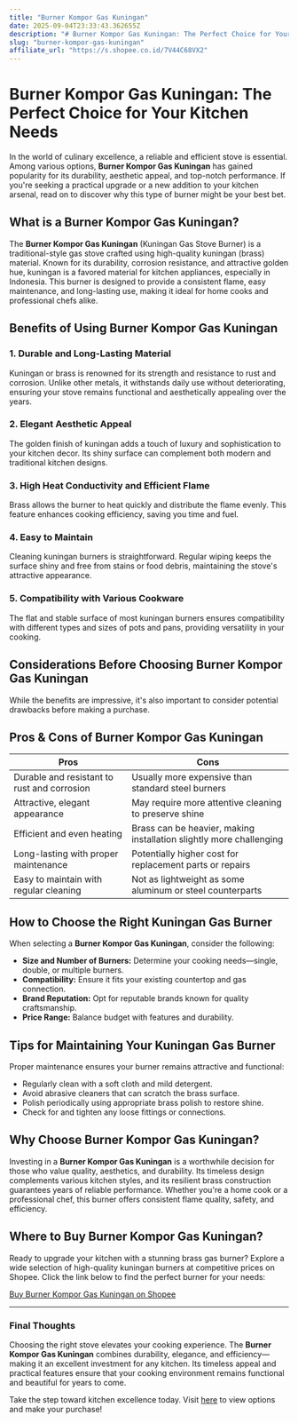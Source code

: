 ```yaml
---
title: "Burner Kompor Gas Kuningan"
date: 2025-09-04T23:33:43.362655Z
description: "# Burner Kompor Gas Kuningan: The Perfect Choice for Your Kitchen Needs..."
slug: "burner-kompor-gas-kuningan"
affiliate_url: "https://s.shopee.co.id/7V44C68VX2"
---
```

# Burner Kompor Gas Kuningan: The Perfect Choice for Your Kitchen Needs

In the world of culinary excellence, a reliable and efficient stove is essential. Among various options, **Burner Kompor Gas Kuningan** has gained popularity for its durability, aesthetic appeal, and top-notch performance. If you're seeking a practical upgrade or a new addition to your kitchen arsenal, read on to discover why this type of burner might be your best bet.

## What is a Burner Kompor Gas Kuningan?

The **Burner Kompor Gas Kuningan** (Kuningan Gas Stove Burner) is a traditional-style gas stove crafted using high-quality kuningan (brass) material. Known for its durability, corrosion resistance, and attractive golden hue, kuningan is a favored material for kitchen appliances, especially in Indonesia. This burner is designed to provide a consistent flame, easy maintenance, and long-lasting use, making it ideal for home cooks and professional chefs alike.

## Benefits of Using Burner Kompor Gas Kuningan

### 1. Durable and Long-Lasting Material  
Kuningan or brass is renowned for its strength and resistance to rust and corrosion. Unlike other metals, it withstands daily use without deteriorating, ensuring your stove remains functional and aesthetically appealing over the years.

### 2. Elegant Aesthetic Appeal  
The golden finish of kuningan adds a touch of luxury and sophistication to your kitchen decor. Its shiny surface can complement both modern and traditional kitchen designs.

### 3. High Heat Conductivity and Efficient Flame  
Brass allows the burner to heat quickly and distribute the flame evenly. This feature enhances cooking efficiency, saving you time and fuel.

### 4. Easy to Maintain  
Cleaning kuningan burners is straightforward. Regular wiping keeps the surface shiny and free from stains or food debris, maintaining the stove's attractive appearance.

### 5. Compatibility with Various Cookware  
The flat and stable surface of most kuningan burners ensures compatibility with different types and sizes of pots and pans, providing versatility in your cooking.

## Considerations Before Choosing Burner Kompor Gas Kuningan

While the benefits are impressive, it's also important to consider potential drawbacks before making a purchase.

## Pros & Cons of Burner Kompor Gas Kuningan

| Pros                                              | Cons                                              |
|---------------------------------------------------|--------------------------------------------------|
| Durable and resistant to rust and corrosion     | Usually more expensive than standard steel burners |
| Attractive, elegant appearance                   | May require more attentive cleaning to preserve shine |
| Efficient and even heating                        | Brass can be heavier, making installation slightly more challenging |
| Long-lasting with proper maintenance            | Potentially higher cost for replacement parts or repairs |
| Easy to maintain with regular cleaning           | Not as lightweight as some aluminum or steel counterparts |

## How to Choose the Right Kuningan Gas Burner

When selecting a **Burner Kompor Gas Kuningan**, consider the following:

- **Size and Number of Burners:** Determine your cooking needs—single, double, or multiple burners.
- **Compatibility:** Ensure it fits your existing countertop and gas connection.
- **Brand Reputation:** Opt for reputable brands known for quality craftsmanship.
- **Price Range:** Balance budget with features and durability.

## Tips for Maintaining Your Kuningan Gas Burner

Proper maintenance ensures your burner remains attractive and functional:

- Regularly clean with a soft cloth and mild detergent.
- Avoid abrasive cleaners that can scratch the brass surface.
- Polish periodically using appropriate brass polish to restore shine.
- Check for and tighten any loose fittings or connections.

## Why Choose Burner Kompor Gas Kuningan?

Investing in a **Burner Kompor Gas Kuningan** is a worthwhile decision for those who value quality, aesthetics, and durability. Its timeless design complements various kitchen styles, and its resilient brass construction guarantees years of reliable performance. Whether you're a home cook or a professional chef, this burner offers consistent flame quality, safety, and efficiency.

## Where to Buy Burner Kompor Gas Kuningan?

Ready to upgrade your kitchen with a stunning brass gas burner? Explore a wide selection of high-quality kuningan burners at competitive prices on Shopee. Click the link below to find the perfect burner for your needs:

[Buy Burner Kompor Gas Kuningan on Shopee](https://s.shopee.co.id/7V44C68VX2)

---

### Final Thoughts

Choosing the right stove elevates your cooking experience. The **Burner Kompor Gas Kuningan** combines durability, elegance, and efficiency—making it an excellent investment for any kitchen. Its timeless appeal and practical features ensure that your cooking environment remains functional and beautiful for years to come.

Take the step toward kitchen excellence today. Visit [here](https://s.shopee.co.id/7V44C68VX2) to view options and make your purchase!
